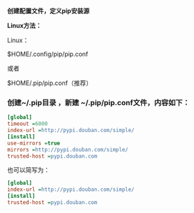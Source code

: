 **创建配置文件，定义pip安装源**

**Linux方法：**

Linux：

$HOME/.config/pip/pip.conf 

或者 

$HOME/.pip/pip.conf（推荐）

### 创建~/.pip目录 ，新建 ~/.pip/pip.conf文件，内容如下：

```ini
[global]
timeout =6000
index-url =http://pypi.douban.com/simple/
[install]
use-mirrors =true 
mirrors =http://pypi.douban.com/simple/ 
trusted-host =pypi.douban.com
```

也可以简写为：

```ini
[global]
index-url =http://pypi.douban.com/simple/
[install]
trusted-host =pypi.douban.com
```



